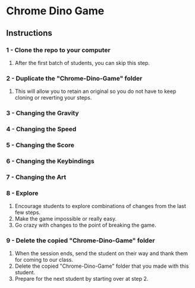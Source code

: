 # Chrome Dino Game

## Instructions

### 1 - Clone the repo to your computer
1. After the first batch of students, you can skip this step.

### 2 - Duplicate the "Chrome-Dino-Game" folder
1. This will allow you to retain an original so you do not have to keep cloning or reverting your steps.

### 3 - Changing the Gravity

### 4 - Changing the Speed

### 5 - Changing the Score

### 6 - Changing the Keybindings

### 7 - Changing the Art

### 8 - Explore
1. Encourage students to explore combinations of changes from the last few steps.
2. Make the game impossible or really easy.
3. Go crazy with changes to the point of breaking the game.

### 9 - Delete the copied "Chrome-Dino-Game" folder
1. When the session ends, send the student on their way and thank them for coming to our class.
2. Delete the copied "Chrome-Dino-Game" folder that you made with this student.
3. Prepare for the next student by starting over at step 2.


